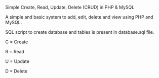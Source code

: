 Simple Create, Read, Update, Delete (CRUD) in PHP & MySQL

A simple and basic system to add, edit, delete and view using PHP and MySQL.

SQL script to create database and tables is present in database.sql file.

C = Create

R = Read

U = Update

D = Delete
